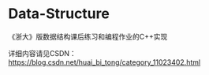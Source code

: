 # Data-Structure
《浙大》版数据结构课后练习和编程作业的C++实现

详细内容请见CSDN：https://blog.csdn.net/huai_bi_tong/category_11023402.html
